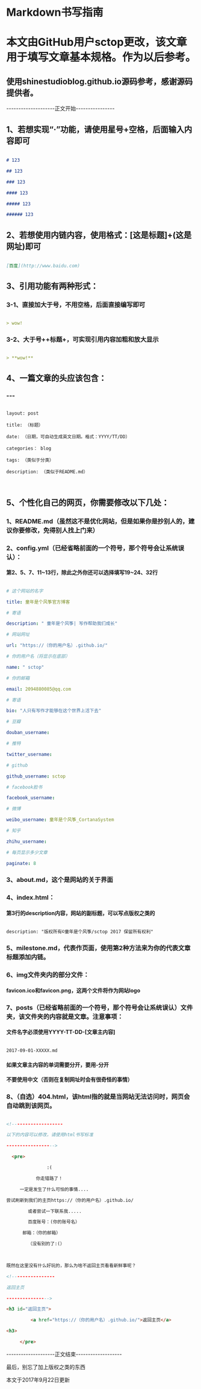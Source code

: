 # Markdown书写指南

# 本文由GitHub用户sctop更改，该文章用于填写文章基本规格。作为以后参考。

## 使用shinestudioblog.github.io源码参考，感谢源码提供者。



--------------------正文开始----------------



## 1、若想实现“·”功能，请使用星号+空格，后面输入内容即可

``` Markdown

# 123

## 123

### 123

#### 123

##### 123

###### 123

```

## 2、若想使用内链内容，使用格式：[这是标题]+(这是网址)即可

``` Markdown

[百度](http://www.baidu.com)

```

## 3、引用功能有两种形式：

### 3-1、直接加大于号，不用空格，后面直接编写即可

``` Markdown

> wow!

```

### 3-2、大于号+**+标题+**，可实现引用内容加粗和放大显示

``` Markdown

> **wow!**

```

## 4、一篇文章的头应该包含：

### ---

```

layout: post

title: （标题）

date: （日期，可自动生成英文日期。格式：YYYY/TT/DD）

categories： blog

tags: （类似于分类）

description: （类似于README.md）



```

## 5、个性化自己的网页，你需要修改以下几处：

### 1、README.md（虽然这不是优化网站，但是如果你是抄别人的，建议你要修改，免得别人找上门来）

### 2、config.yml（已经省略前面的一个符号，那个符号会让系统误认）：

#### 第2、5、7、11~13行，除此之外你还可以选择填写19~24、32行

``` yaml

# 这个网站的名字

title: 童年是个风筝官方博客

# 寄语

description: " 童年是个风筝| 写作帮助我们成长"

# 网站网址

url: "https://（你的用户名）.github.io/"

# 你的用户名（将显示在底部）

name: " sctop"

# 你的邮箱

email: 2094880085@qq.com

# 寄语

bio: "人只有写作才能够在这个世界上活下去"

# 豆瓣

douban_username:  

# 推特

twitter_username: 

# github

github_username: sctop

# facebook脸书

facebook_username: 

# 微博

weibo_username: 童年是个风筝_CortanaSystem

# 知乎

zhihu_username: 

# 每页显示多少文章

paginate: 8

```

### 3、about.md，这个是网站的关于界面

### 4、index.html：

#### 第3行的description内容，网站的副标题，可以写点版权之类的

``` html

description: "版权所有©童年是个风筝/sctop 2017 保留所有权利"

```

### 5、milestone.md，代表作页面，使用第2种方法来为你的代表文章标题添加内链。

### 6、img文件夹内的部分文件：

#### favicon.ico和favicon.png，这两个文件将作为网站logo

### 7、posts（已经省略前面的一个符号，那个符号会让系统误认）文件夹，该文件夹的内容就是文章。注意事项：

#### 文件名字必须使用YYYY-TT-DD-[文章主内容]

```

2017-09-01-XXXXX.md

```

#### 如果文章主内容的单词需要分开，要用-分开

#### 不要使用中文（否则在复制网址时会有很奇怪的事情）

### 8、（自选）404.html，该html指的就是当网站无法访问时，网页会自动跳到该网页。

``` html

<!-------------------

以下的内容可以修改，请使用html书写标准

------------------>

  <pre>         

               :(

           你走错路了！

     一定是发生了什么可怕的事情....

尝试刷新到我们的主页https://（你的用户名）.github.io/

        或者尝试一下联系我.....

        百度账号：(你的账号名）

      邮箱：（你的邮箱）

        （没有别的了:(）

        

既然在这里没有什么好玩的，那么为啥不返回主页看看新鲜事呢？

<!----------------

返回主页

---------------->

<h3 id="返回主页">

         <a href="https://（你的用户名）.github.io/">返回主页</a>

<h3>

     </pre>

```



--------------------正文结束-------------------



最后，别忘了加上版权之类的东西



本文于2017年9月22日更新

